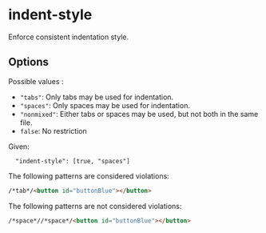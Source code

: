 # indent-style

Enforce consistent indentation style.

## Options

Possible values :

* `"tabs"`: Only tabs may be used for indentation.
* `"spaces"`: Only spaces may be used for indentation.
* `"nonmixed"`: Either tabs or spaces may be used, but not both in the same file.
* `false`: No restriction

Given:

```
  "indent-style": [true, "spaces"]
```

The following patterns are considered violations:

```html
/*tab*/<button id="buttonBlue"></button>
```

The following patterns are not considered violations:

```html
/*space*//*space*/<button id="buttonBlue"></button>
```
